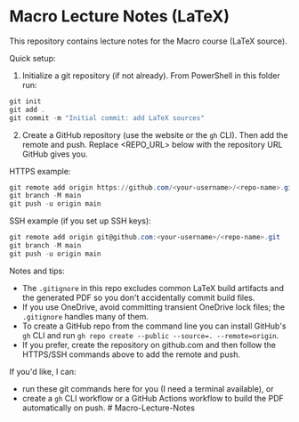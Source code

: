 # Macro Lecture Notes (LaTeX)

This repository contains lecture notes for the Macro course (LaTeX source).

Quick setup:

1. Initialize a git repository (if not already). From PowerShell in this folder run:

```powershell
git init
git add .
git commit -m "Initial commit: add LaTeX sources"
```

2. Create a GitHub repository (use the website or the `gh` CLI). Then add the remote and push. Replace <REPO_URL> below with the repository URL GitHub gives you.

HTTPS example:

```powershell
git remote add origin https://github.com/<your-username>/<repo-name>.git
git branch -M main
git push -u origin main
```

SSH example (if you set up SSH keys):

```powershell
git remote add origin git@github.com:<your-username>/<repo-name>.git
git branch -M main
git push -u origin main
```

Notes and tips:
- The `.gitignore` in this repo excludes common LaTeX build artifacts and the generated PDF so you don't accidentally commit build files.
- If you use OneDrive, avoid committing transient OneDrive lock files; the `.gitignore` handles many of them.
- To create a GitHub repo from the command line you can install GitHub's `gh` CLI and run `gh repo create --public --source=. --remote=origin`.
- If you prefer, create the repository on github.com and then follow the HTTPS/SSH commands above to add the remote and push.

If you'd like, I can:
- run these git commands here for you (I need a terminal available), or
- create a `gh` CLI workflow or a GitHub Actions workflow to build the PDF automatically on push.
#   M a c r o - L e c t u r e - N o t e s  
 
